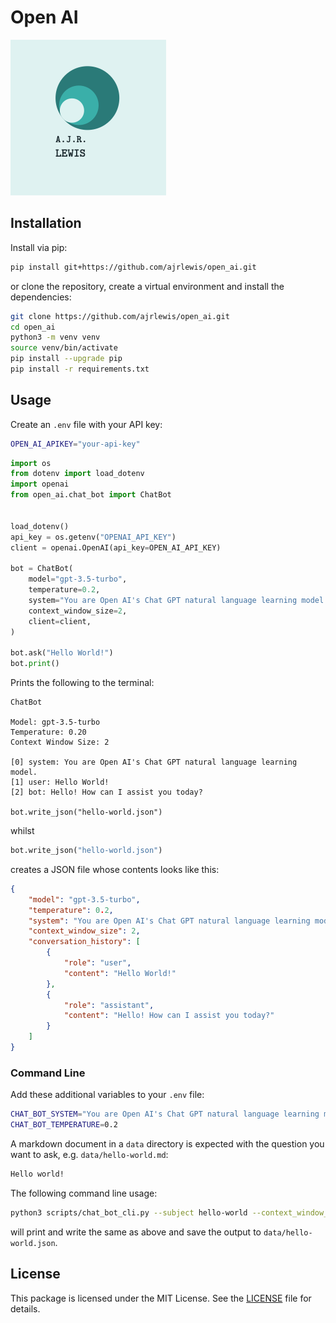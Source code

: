 # Open AI

![My Package Logo](images/logo.png)

## Installation

Install via pip:

```bash
pip install git+https://github.com/ajrlewis/open_ai.git
```

or clone the repository, create a virtual environment and install the dependencies:

```bash
git clone https://github.com/ajrlewis/open_ai.git
cd open_ai
python3 -m venv venv
source venv/bin/activate
pip install --upgrade pip
pip install -r requirements.txt
```

## Usage

Create an `.env` file with your API key:

```bash
OPEN_AI_APIKEY="your-api-key"
```

```python
import os
from dotenv import load_dotenv
import openai
from open_ai.chat_bot import ChatBot


load_dotenv()
api_key = os.getenv("OPENAI_API_KEY")
client = openai.OpenAI(api_key=OPEN_AI_API_KEY)

bot = ChatBot(
    model="gpt-3.5-turbo",
    temperature=0.2,
    system="You are Open AI's Chat GPT natural language learning model.",
    context_window_size=2,
    client=client,
)

bot.ask("Hello World!")
bot.print()
```

Prints the following to the terminal:

```
ChatBot

Model: gpt-3.5-turbo
Temperature: 0.20
Context Window Size: 2

[0] system: You are Open AI's Chat GPT natural language learning model.
[1] user: Hello World!
[2] bot: Hello! How can I assist you today?

bot.write_json("hello-world.json")
```

whilst

```python
bot.write_json("hello-world.json")
```

creates a JSON file whose contents looks like this:

```json
{
    "model": "gpt-3.5-turbo",
    "temperature": 0.2,
    "system": "You are Open AI's Chat GPT natural language learning model.",
    "context_window_size": 2,
    "conversation_history": [
        {
            "role": "user",
            "content": "Hello World!"
        },
        {
            "role": "assistant",
            "content": "Hello! How can I assist you today?"
        }
    ]
}
```

### Command Line

Add these additional variables to your `.env` file:

```bash
CHAT_BOT_SYSTEM="You are Open AI's Chat GPT natural language learning model."
CHAT_BOT_TEMPERATURE=0.2
```

A markdown document in a `data` directory is expected with the question you want to ask, e.g.  `data/hello-world.md`:

```markdown
Hello world!
```

The following command line usage:

```bash
python3 scripts/chat_bot_cli.py --subject hello-world --context_window_size 2
```

will print and write the same as above and save the output to `data/hello-world.json`.

## License

This package is licensed under the MIT License. See the [LICENSE](LICENSE) file for details.
